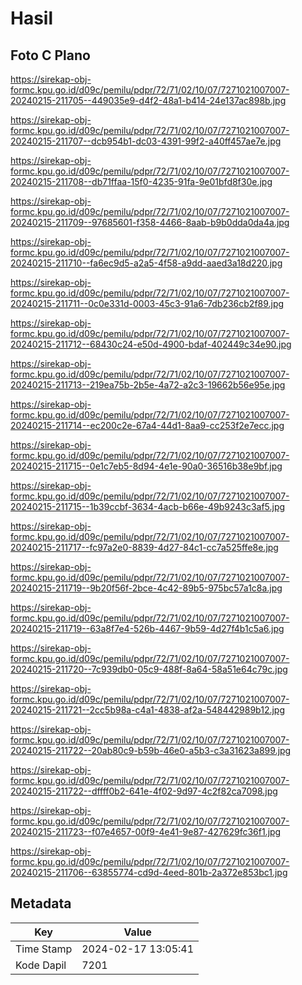 # Hasil

## Foto C Plano

https://sirekap-obj-formc.kpu.go.id/d09c/pemilu/pdpr/72/71/02/10/07/7271021007007-20240215-211705--449035e9-d4f2-48a1-b414-24e137ac898b.jpg

https://sirekap-obj-formc.kpu.go.id/d09c/pemilu/pdpr/72/71/02/10/07/7271021007007-20240215-211707--dcb954b1-dc03-4391-99f2-a40ff457ae7e.jpg

https://sirekap-obj-formc.kpu.go.id/d09c/pemilu/pdpr/72/71/02/10/07/7271021007007-20240215-211708--db71ffaa-15f0-4235-91fa-9e01bfd8f30e.jpg

https://sirekap-obj-formc.kpu.go.id/d09c/pemilu/pdpr/72/71/02/10/07/7271021007007-20240215-211709--97685601-f358-4466-8aab-b9b0dda0da4a.jpg

https://sirekap-obj-formc.kpu.go.id/d09c/pemilu/pdpr/72/71/02/10/07/7271021007007-20240215-211710--fa6ec9d5-a2a5-4f58-a9dd-aaed3a18d220.jpg

https://sirekap-obj-formc.kpu.go.id/d09c/pemilu/pdpr/72/71/02/10/07/7271021007007-20240215-211711--0c0e331d-0003-45c3-91a6-7db236cb2f89.jpg

https://sirekap-obj-formc.kpu.go.id/d09c/pemilu/pdpr/72/71/02/10/07/7271021007007-20240215-211712--68430c24-e50d-4900-bdaf-402449c34e90.jpg

https://sirekap-obj-formc.kpu.go.id/d09c/pemilu/pdpr/72/71/02/10/07/7271021007007-20240215-211713--219ea75b-2b5e-4a72-a2c3-19662b56e95e.jpg

https://sirekap-obj-formc.kpu.go.id/d09c/pemilu/pdpr/72/71/02/10/07/7271021007007-20240215-211714--ec200c2e-67a4-44d1-8aa9-cc253f2e7ecc.jpg

https://sirekap-obj-formc.kpu.go.id/d09c/pemilu/pdpr/72/71/02/10/07/7271021007007-20240215-211715--0e1c7eb5-8d94-4e1e-90a0-36516b38e9bf.jpg

https://sirekap-obj-formc.kpu.go.id/d09c/pemilu/pdpr/72/71/02/10/07/7271021007007-20240215-211715--1b39ccbf-3634-4acb-b66e-49b9243c3af5.jpg

https://sirekap-obj-formc.kpu.go.id/d09c/pemilu/pdpr/72/71/02/10/07/7271021007007-20240215-211717--fc97a2e0-8839-4d27-84c1-cc7a525ffe8e.jpg

https://sirekap-obj-formc.kpu.go.id/d09c/pemilu/pdpr/72/71/02/10/07/7271021007007-20240215-211719--9b20f56f-2bce-4c42-89b5-975bc57a1c8a.jpg

https://sirekap-obj-formc.kpu.go.id/d09c/pemilu/pdpr/72/71/02/10/07/7271021007007-20240215-211719--63a8f7e4-526b-4467-9b59-4d27f4b1c5a6.jpg

https://sirekap-obj-formc.kpu.go.id/d09c/pemilu/pdpr/72/71/02/10/07/7271021007007-20240215-211720--7c939db0-05c9-488f-8a64-58a51e64c79c.jpg

https://sirekap-obj-formc.kpu.go.id/d09c/pemilu/pdpr/72/71/02/10/07/7271021007007-20240215-211721--2cc5b98a-c4a1-4838-af2a-548442989b12.jpg

https://sirekap-obj-formc.kpu.go.id/d09c/pemilu/pdpr/72/71/02/10/07/7271021007007-20240215-211722--20ab80c9-b59b-46e0-a5b3-c3a31623a899.jpg

https://sirekap-obj-formc.kpu.go.id/d09c/pemilu/pdpr/72/71/02/10/07/7271021007007-20240215-211722--dffff0b2-641e-4f02-9d97-4c2f82ca7098.jpg

https://sirekap-obj-formc.kpu.go.id/d09c/pemilu/pdpr/72/71/02/10/07/7271021007007-20240215-211723--f07e4657-00f9-4e41-9e87-427629fc36f1.jpg

https://sirekap-obj-formc.kpu.go.id/d09c/pemilu/pdpr/72/71/02/10/07/7271021007007-20240215-211706--63855774-cd9d-4eed-801b-2a372e853bc1.jpg


## Metadata

| Key        | Value               |
| ---------- | ------------------- |
| Time Stamp | 2024-02-17 13:05:41 |
| Kode Dapil | 7201                |



